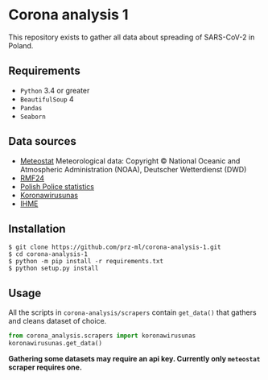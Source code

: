 # Corona analysis 1

This repository exists to gather all data about spreading of SARS-CoV-2 in 
Poland.

## Requirements

* `Python` 3.4 or greater
* `BeautifulSoup` 4
* `Pandas`
* `Seaborn`

## Data sources

* [Meteostat](https://meteostat.net/en/sources) Meteorological data: Copyright ©
National Oceanic and Atmospheric Administration (NOAA),
Deutscher Wetterdienst (DWD)
* [RMF24](https://www.rmf.fm/inc/outer/korona-wykres/wykres.html)
* [Polish Police statistics](http://policja.pl/pol/form/1,dok.html)
* [Koronawirusunas](http://koronawirusunas.pl)
* [IHME](http://www.healthdata.org/)

## Installation
```
$ git clone https://github.com/prz-ml/corona-analysis-1.git 
$ cd corona-analysis-1
$ python -m pip install -r requirements.txt
$ python setup.py install
```

## Usage
All the scripts in `corona-analysis/scrapers` contain `get_data()` that gathers 
and cleans dataset of choice.
```python
from corona_analysis.scrapers import koronawirusunas
koronawirusunas.get_data()
```
**Gathering some datasets may require an api key. Currently only `meteostat` 
scraper requires one.**
